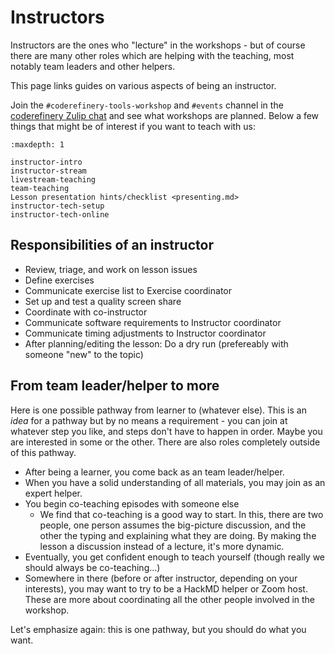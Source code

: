 # Instructors

Instructors are the ones who "lecture" in the workshops - but of
course there are many other roles which are helping with the teaching,
most notably team leaders and other helpers.

This page links guides on various aspects of being an instructor.

Join the `#coderefinery-tools-workshop` and `#events` channel in the [coderefinery Zulip chat](https://coderefinery.zulipchat.com) and see what workshops are planned.
Below a few things that might be of interest if you want to teach with us:

```{toctree}
:maxdepth: 1

instructor-intro
instructor-stream
livestream-teaching
team-teaching
Lesson presentation hints/checklist <presenting.md>
instructor-tech-setup
instructor-tech-online
```

## Responsibilities of an instructor

- Review, triage, and work on lesson issues
- Define exercises
- Communicate exercise list to Exercise coordinator
- Set up and test a quality screen share
- Coordinate with co-instructor
- Communicate software requirements to Instructor coordinator
- Communicate timing adjustments to Instructor coordinator
- After planning/editing the lesson: Do a dry run (prefereably with someone "new" to the topic)


## From team leader/helper to more

Here is one possible pathway from learner to (whatever else).  This is
an *idea* for a pathway but by no means a requirement - you can join
at whatever step you like, and steps don't have to happen in order.
Maybe you are interested in some or the other.  There are also roles
completely outside of this pathway.

* After being a learner, you come back as an team leader/helper.
* When you have a solid understanding of all materials, you may join
  as an expert helper.
* You begin co-teaching episodes with someone else
  * We find that co-teaching is a good way to start.  In this, there
    are two people, one person assumes the big-picture discussion, and
    the other the typing and explaining what they are doing.  By
    making the lesson a discussion instead of a lecture, it's more
    dynamic.
* Eventually, you get confident enough to teach yourself (though
  really we should always be co-teaching...)
* Somewhere in there (before or after instructor, depending on your
  interests), you may want to try to be a HackMD helper or Zoom host.
  These are more about coordinating all the other people involved in
  the workshop.

Let's emphasize again: this is one pathway, but you should do what you
want.
